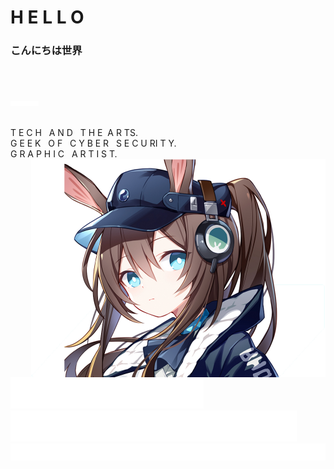 <h1><strong>H E L L O</strong></h1>
<h3><strong>こんにちは世界</strong></h3>

<br>
<br>
<p aligh="right"><img src="https://github.com/D3FaltXD/D3FaltXD/blob/e27f915259c4fafdad8c18994dbd49d31d897960/Images/image%207.png"></p>
<p><br>
<emphasis>T E C H &nbsp; A N D &nbsp;  T H E&nbsp;  A R TS.
<br> G E E K  &nbsp; O F &nbsp; C Y B E R &nbsp; S E C U RI T Y.
<br> G R A P H I C &nbsp;  A R T I S T.</emphasis>
<img align="right" width= "471px"
height=" 349" left= "649"top="185" src="https://github.com/D3FaltXD/D3FaltXD/blob/1113ede8f1c89b787f60713c6e07a1a6eb0a10fc/Images/image%2014.png">
</p>
<div align="left">
  <img src="https://github.com/D3FaltXD/D3FaltXD/blob/b8f7d2c3f5331afb3d86b54b58a966df926dba16/Images/image%208.png" alt="Snow">
</div> 
<div align="left">
  <img src="https://github.com/D3FaltXD/D3FaltXD/blob/9a84a214b8f50f8d787947829ffdf4bb49f4df12/Images/image%209.png" alt="Snow">
</div>
<div align="left">
  <img src="https://github.com/D3FaltXD/D3FaltXD/blob/9a84a214b8f50f8d787947829ffdf4bb49f4df12/Images/image%2010.png" alt="Snow">
</div>
